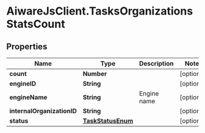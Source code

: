 # AiwareJsClient.TasksOrganizationsStatsCount

## Properties

Name | Type | Description | Notes
------------ | ------------- | ------------- | -------------
**count** | **Number** |  | [optional] 
**engineID** | **String** |  | [optional] 
**engineName** | **String** | Engine name | [optional] 
**internalOrganizationID** | **String** |  | [optional] 
**status** | [**TaskStatusEnum**](TaskStatusEnum.md) |  | [optional] 


